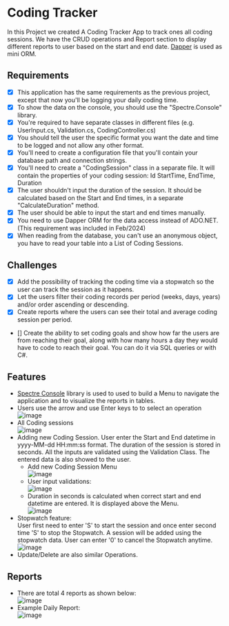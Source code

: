 # Coding Tracker
In this Project we created A Coding Tracker App to track ones all 
coding sessions. We have the CRUD operations and Report section 
to display different reports to user based on the start and end date.
[Dapper](https://www.learndapper.com/) is used as mini ORM.

## Requirements

- [x] This application has the same requirements as the previous 
project, except that now you'll be logging your daily coding time.
- [x] To show the data on the console, you should use the 
"Spectre.Console" library.
- [x] You're required to have separate classes in different files 
(e.g. UserInput.cs, Validation.cs, CodingController.cs)
- [x] You should tell the user the specific format you want the 
date and time to be logged and not allow any other format.
- [x] You'll need to create a configuration file that you'll contain 
your database path and connection strings.
- [x] You'll need to create a "CodingSession" class in a separate file. 
It will contain the properties of your coding session: Id StartTime, 
EndTime, Duration
- [x] The user shouldn't input the duration of the session. It should 
be calculated based on the Start and End times, in a separate 
"CalculateDuration" method.
- [x] The user should be able to input the start and end times manually.
- [x] You need to use Dapper ORM for the data access instead of ADO.NET. 
(This requirement was included in Feb/2024)
- [x] When reading from the database, you can't use an anonymous object, 
you have to read your table into a List of Coding Sessions.

## Challenges

- [x] Add the possibility of tracking the coding time via a stopwatch so 
the user can track the session as it happens.
- [x] Let the users filter their coding records per period 
(weeks, days, years) and/or order ascending or descending.
- [x] Create reports where the users can see their total and 
average coding session per period.
- [] Create the ability to set coding goals and show how far the 
users are from reaching their goal, along with how many hours a day 
they would have to code to reach their goal. You can do it via SQL 
queries or with C#.

## Features

- [Spectre Console](https://spectreconsole.net/) library is used 
to used to build a Menu to navigate the application and to 
visualize the reports in tables.
- Users use the arrow and use Enter keys to to select an operation  
    ![image](https://github.com/javedkhan2k2/42Heilbronn/assets/48986371/d5cc3f66-9dc7-4734-9fa0-10669ab6a057)
- All Coding sessions  
    ![image](https://github.com/javedkhan2k2/42Heilbronn/assets/48986371/8d1de1ef-ca15-47de-9245-87fb5d270d66)
- Adding new Coding Session. User enter the Start and End 
datetime in yyyy-MM-dd HH:mm:ss format. The duration of the 
session is stored in seconds. All the inputs are validated 
using the Validation Class. The entered data is also showed 
to the user.
  - Add new Coding Session Menu  
    ![image](https://github.com/javedkhan2k2/42Heilbronn/assets/48986371/f1e1484f-0aec-4074-82fc-a7b71b9351cf)
  - User input validations:  
    ![image](https://github.com/javedkhan2k2/42Heilbronn/assets/48986371/fd01ab70-6edb-4876-8677-4b845ff136e0)
  - Duration in seconds is calculated when correct start and 
  end datetime are entered. It is displayed above the Menu.  
    ![image](https://github.com/javedkhan2k2/42Heilbronn/assets/48986371/951d2c22-7b40-43ba-9887-8806cd57844d)
- Stopwatch feature:  
    User first need to enter 'S' to start the session and once 
    enter second time 'S' to stop the Stopwatch. A session will 
    be added using the stopwatch data. User can enter '0' to 
    cancel the Stopwatch anytime.  
    ![image](https://github.com/javedkhan2k2/42Heilbronn/assets/48986371/0e14d7f2-b7e6-49f6-8204-39af70775471)
- Update/Delete are also similar Operations.

## Reports
- There are total 4 reports as shown below:  
![image](https://github.com/javedkhan2k2/42Heilbronn/assets/48986371/1bfe99d4-e788-4066-8690-bfe15d73d8a1)
- Example Daily Report:  
![image](https://github.com/javedkhan2k2/42Heilbronn/assets/48986371/5f267d88-d5cb-4947-b162-7d1e79d39d1d)
